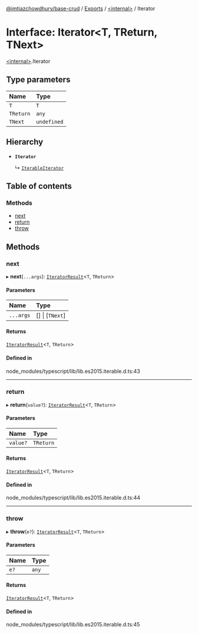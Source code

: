 [@imtiazchowdhury/base-crud](../README.md) / [Exports](../modules.md) / [\<internal\>](../modules/internal_.md) / Iterator

# Interface: Iterator\<T, TReturn, TNext\>

[\<internal\>](../modules/internal_.md).Iterator

## Type parameters

| Name | Type |
| :------ | :------ |
| `T` | `T` |
| `TReturn` | `any` |
| `TNext` | `undefined` |

## Hierarchy

- **`Iterator`**

  ↳ [`IterableIterator`](internal_.IterableIterator.md)

## Table of contents

### Methods

- [next](internal_.Iterator.md#next)
- [return](internal_.Iterator.md#return)
- [throw](internal_.Iterator.md#throw)

## Methods

### next

▸ **next**(`...args`): [`IteratorResult`](../modules/internal_.md#iteratorresult)\<`T`, `TReturn`\>

#### Parameters

| Name | Type |
| :------ | :------ |
| `...args` | [] \| [`TNext`] |

#### Returns

[`IteratorResult`](../modules/internal_.md#iteratorresult)\<`T`, `TReturn`\>

#### Defined in

node_modules/typescript/lib/lib.es2015.iterable.d.ts:43

___

### return

▸ **return**(`value?`): [`IteratorResult`](../modules/internal_.md#iteratorresult)\<`T`, `TReturn`\>

#### Parameters

| Name | Type |
| :------ | :------ |
| `value?` | `TReturn` |

#### Returns

[`IteratorResult`](../modules/internal_.md#iteratorresult)\<`T`, `TReturn`\>

#### Defined in

node_modules/typescript/lib/lib.es2015.iterable.d.ts:44

___

### throw

▸ **throw**(`e?`): [`IteratorResult`](../modules/internal_.md#iteratorresult)\<`T`, `TReturn`\>

#### Parameters

| Name | Type |
| :------ | :------ |
| `e?` | `any` |

#### Returns

[`IteratorResult`](../modules/internal_.md#iteratorresult)\<`T`, `TReturn`\>

#### Defined in

node_modules/typescript/lib/lib.es2015.iterable.d.ts:45
